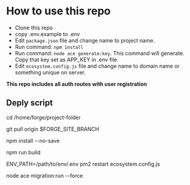 # How to use this repo

-   Clone this repo
-   copy .env.example to .env
-   Edit `package.json` file and change name to project name.
-   Run command: `npm install`
-   Run command: `node ace generate:key`. This command will generate. Copy that key set as APP_KEY in .env file.
-   Edit `ecosystem.config.js` file and change name to domain name or something unique on server.

**This repo includes all auth routes with user registration**

## Deply script

cd /home/forge/project-folder

git pull origin $FORGE_SITE_BRANCH

npm install --no-save

npm run build

ENV_PATH=/path/to/env/.env pm2 restart ecosystem.config.js

node ace migration:run --force
